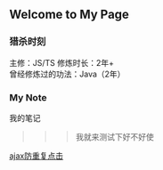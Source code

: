 ## Welcome to My Page  

### 猎杀时刻  
主修：JS/TS
修炼时长：2年+  
曾经修炼过的功法：Java（2年）  

### My Note  
我的笔记  
>>> 我就来测试下好不好使

[ajax防重复点击](/note/interceptors)  